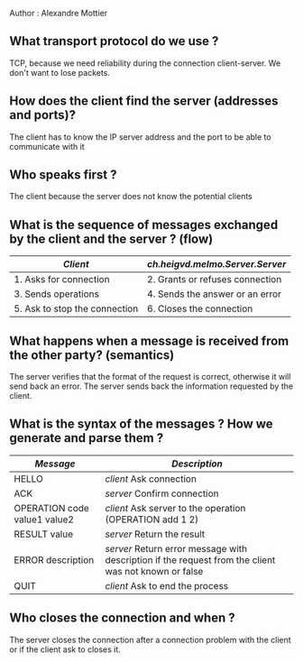 Author : Alexandre Mottier



## What transport protocol do we use ?

TCP, because we need reliability during the connection client-server. We don't want to lose packets.



## How does the client find the server (addresses and ports)?

The client has to know the IP server address and the port to be able to communicate with it



## Who speaks first ?

The client because the server does not know the potential clients



## What is the sequence of messages exchanged by the client and the server ? (flow) 

| ***Client***                  | ***ch.heigvd.melmo.Server.Server***                    |
| ----------------------------- | ------------------------------- |
| 1. Asks for connection        | 2. Grants or refuses connection |
| 3. Sends operations           | 4. Sends the answer or an error |
| 5. Ask to stop the connection | 6. Closes the connection        |



## What happens when a message is received from the other party? (semantics)

The server verifies that the format of the request is correct, otherwise it will send back an error. The server sends back the information requested by the client.



## What is the syntax of the messages ? How we generate and parse them ?

| ***Message***                | ***Description***                                            |
| ---------------------------- | ------------------------------------------------------------ |
| HELLO                        | *client* Ask connection                                      |
| ACK                          | *server* Confirm connection                                  |
| OPERATION code value1 value2 | *client* Ask server to the operation (OPERATION add 1 2)     |
| RESULT value                 | *server* Return the result                                   |
| ERROR description            | *server* Return error message with description if the request from the client was not known or false |
| QUIT                         | *client*  Ask to end the process                             |



## Who closes the connection and when ?

The server closes the connection after a connection problem with the client or if the client ask to closes it.